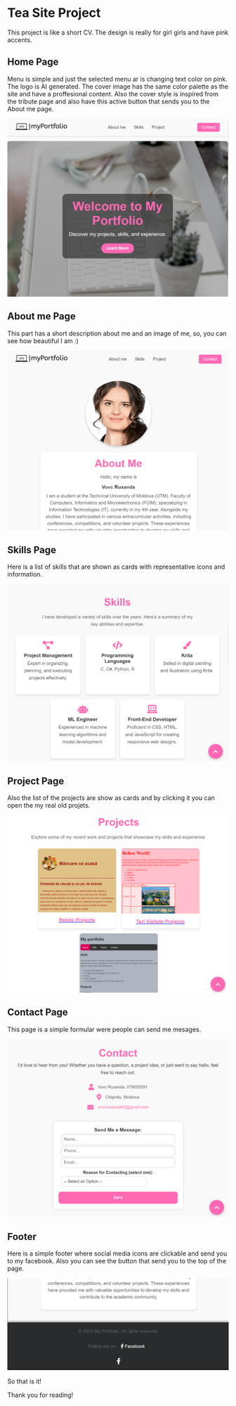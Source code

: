 # Tea Site Project

This project is like a short CV. The design is really for girl girls and have pink accents.

## Home Page

Menu is simple and just the selected menu ar is changing text color on pink. The logo is AI generated. The cover image has the same color palette as the site and have a proffesional content. Also the cover style is inspired from the tribute page and also have this active button that sends you to the About me page.

![Homepage Preview](./images/index.png)

## About me Page

This part has a short description about me and an image of me, so, you can see how beautiful I am :)

![About me Page](./images/home.png)

## Skills Page

Here is a list of skills that are shown as cards with representative icons and information.

![Skills Page](./images/skills.png)

## Project Page

Also the list of the projects are show as cards and by clicking it you can open the my real old projets.

![Projects Page](./images/proj.png)

## Contact Page

This page is a simple formular were people can send me mesages.

![Contact Page](./images/contactme.png)

## Footer

Here is a simple footer where social media icons are clickable and send you to my facebook. Also you can see the button that send you to the top of the page.

![Footer Page](./images/footer.png)

So that is it!

Thank you for reading!
